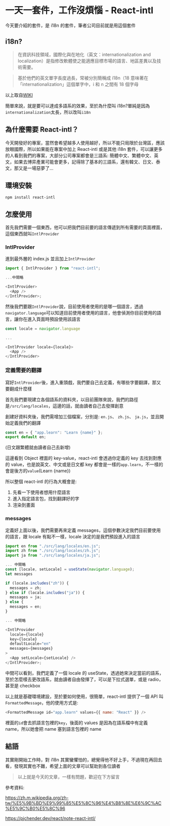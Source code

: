 # 一天一套件，工作沒煩惱 - React-intl

今天要介紹的套件，是 i18n 的套件，筆者公司目前就是用這個套件

## i18n?

> 在資訊科技領域，國際化與在地化（英文：internationalization and localization）是指修改軟體使之能適應目標市場的語言、地區差異以及技術需要。

> 基於他們的英文單字長度過長，常被分別簡稱成 i18n（18 意味著在「internationalization」這個單字中，i 和 n 之間有 18 個字母

以上取自[WIKI](https://zh.m.wikipedia.org/zh-tw/%E5%9B%BD%E9%99%85%E5%8C%96%E4%B8%8E%E6%9C%AC%E5%9C%B0%E5%8C%96)

簡單來說，就是要可以達成多語系的效果，至於為什麼叫 i18n?單純是因為`internationalization`太長，所以改叫`i18n`

## 為什麼需要 React-intl？

今天開發好的專案，當然會希望越多人使用越好，所以不能只局限於台灣區，應該放眼國際，所以如果能在專案中加上 React-intl 或是其他 i18n 套件，可以讓更多的人看到我們的專案，大部分公司專案都會是三語系: 簡體中文、繁體中文、英文，如果去博弈產業可能會更多，記得除了基本的三語系，還有韓文、日文、泰文，那又是一場惡夢了...

## 環境安裝

```
npm install react-intl
```

## 怎麼使用

首先我們需要一個東西，他可以把我們目前要的語言傳遞到所有需要的頁面裡面，這個東西就叫`IntlProvider`

### IntlProvider

進到最外層的 index.js 並且加上`IntlProvider`

```js
import { IntlProvider } from "react-intl";

...中間略

<IntlProvider>
  <App />
</IntlProvider>;
```

然後我們要跟`IntlProvider`說，目前使用者使用的是哪一個語言，透過`navigator.language`可以知道目前使用者使用的語言，他會偵測你目前使用的語言，讓你在進入頁面時預設使用該語言

```js
const locale = navigator.language

...

<IntlProvider locale={locale}>
  <App />
</IntlProvider>
```

### 定義需要的翻譯

寫好`IntlProvider`後，進入重頭戲，我們要自己去定義，有哪些字要翻譯，那又要翻成什麼樣

首先我們要現建立各個語系的資料夾，以目前團隊來說，我們的路徑是`/src/lang/locales`，這邊的話，就由讀者自己去發揮創意

創建好資料夾後，我們需增加三個檔案，分別是: `en.js`、 `zh.js`、 `ja.js`，並且開始定義我們的翻譯

```js
const en = { "app.learn": "Learn {name}" };
export default en;
```

(日文跟繁體就由讀者自己去新增)

這邊看到 Object 裡面的 key-value，react-intl 會透過你定義的 key 去找到對應的 value，也是說英文、中文或是日文都 key 都會是一樣的`app.learn`，不一樣的會是後方的`value`(Learn {name})

所以整個 react-intl 的行為大概會是:

1. 先看一下使用者想用什麼語言
2. 進入指定語言包，找到翻譯好的字
3. 渲染到畫面

### messages

定義好上面以後，我們需要再來定義 messages，這個參數決定我們目前要使用的語言，跟 locale 有點不一樣，locale 決定的是我們預設進入的語言

```js
import en from "./src/lang/locales/en.js";
import zh from "./src/lang/locales/zh.js";
import ja from "./src/lang/locales/ja.js";

... 中間略
const [locale, setLocale] = useState(navigator.language);
let messages

if (locale.includes("zh")) {
  messages = zh;
} else if (locale.includes("ja")) {
  messages = ja;
} else {
  messages = en;
}

... 中間略

<IntlProvider
  locale={locale}
  key={locale}
  defaultLocale="en"
  messages={messages}
>
  <App setLocale={setLocale} />
</IntlProvider>;
```

中間可以看到，我們定義了一個 locale 的 useState，透過她來決定當前的語系，至於怎麼樣去更改語系，就由讀者自由發揮了，可以是下拉式選單，或是 radio，甚至是 checkbox

以上就是基礎環境建設，至於要如何使用，很簡單，react-intl 提供了一個 API 叫`FormattedMessage`，他的使用方式是:

```js
<FormattedMessage id="app.learn" values={{ name: "React" }} />
```

裡面的`id`會去抓語言包裡的`key`，後面的 values 是因為在語系檔中有定義 name，所以她會把 name 塞到語言包裡的 name

## 結語

其實剛開始工作時，對 i18n 其實蠻懼怕的，總覺得他不好上手，不過現在再回去看，發現其實也不難，希望上面的文章可以幫助到各位讀者

> 以上就是今天的文章，一樣有問題，歡迎在下方留言

參考資料:

https://zh.m.wikipedia.org/zh-tw/%E5%9B%BD%E9%99%85%E5%8C%96%E4%B8%8E%E6%9C%AC%E5%9C%B0%E5%8C%96

https://pjchender.dev/react/note-react-intl/
